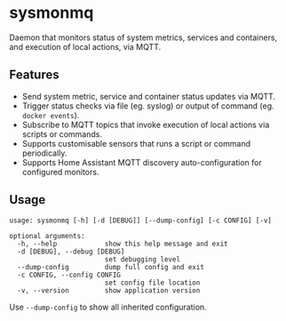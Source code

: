 # sysmonmq

Daemon that monitors status of system metrics, services and containers, and execution of local actions, via MQTT.

## Features

* Send system metric, service and container status updates via MQTT.
* Trigger status checks via file (eg. syslog) or output of command (eg. `docker events`).
* Subscribe to MQTT topics that invoke execution of local actions via scripts or commands.
* Supports customisable sensors that runs a script or command periodically.
* Supports Home Assistant MQTT discovery auto-configuration for configured monitors.

## Usage

```
usage: sysmonmq [-h] [-d [DEBUG]] [--dump-config] [-c CONFIG] [-v]

optional arguments:
  -h, --help            show this help message and exit
  -d [DEBUG], --debug [DEBUG]
                        set debugging level
  --dump-config         dump full config and exit
  -c CONFIG, --config CONFIG
                        set config file location
  -v, --version         show application version
  ```

  Use `--dump-config` to show all inherited configuration.
